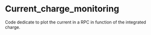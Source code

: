 # Current_charge_monitoring
Code dedicate to plot the current in a RPC in function of the integrated charge.
